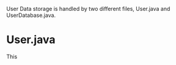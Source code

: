 User Data storage is handled by two different files, User.java and UserDatabase.java.

# User.java
This 